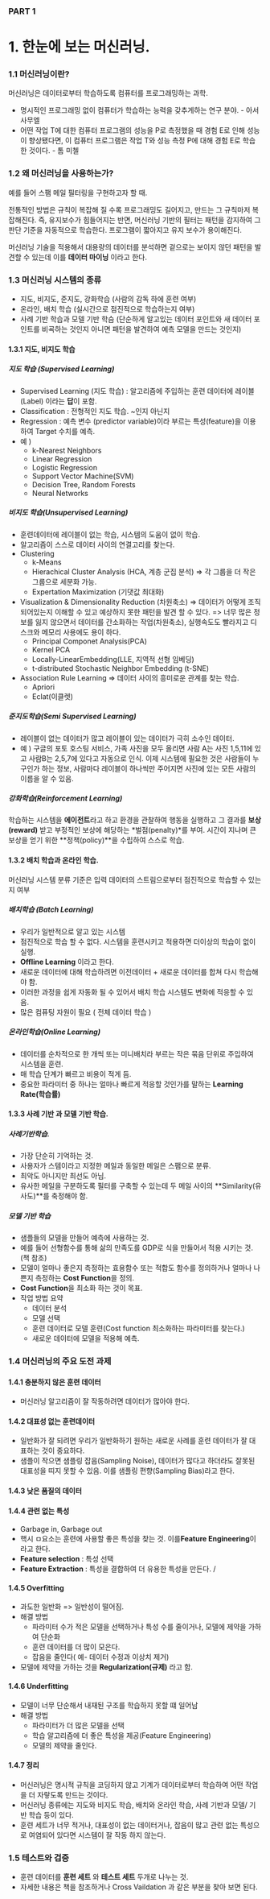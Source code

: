### PART 1

# 1. 한눈에 보는 머신러닝.

### 1.1 머신러닝이란? 

머신러닝은 데이터로부터 학습하도록 컴퓨터를 프로그래밍하는 과학.

- 명시적인 프로그래밍 없이 컴퓨터가 학습하는 능력을 갖추게하는 연구 분야. - 아서사무엘
- 어떤 작업 T에 대한 컴퓨터 프로그램의 성능을 P로 측정했을 때 경험 E로 인해 성능이 향상됐다면, 이 컴퓨터 프로그램은 작업 T와 성능 측정 P에 대해 경험 E로 학습한 것이다. - 톰 미첼



### 1.2 왜 머신러닝을 사용하는가?

예를 들어 스팸 메일 필터링을 구현하고자 할 때.

전통적인 방법은 규칙이 복잡해 질 수록 프로그래밍도 길어지고, 만드는 그 규칙마저 복잡해진다. 즉, 유지보수가 힘들어지는 반면, 머신러닝 기반의 필터는 패턴을 감지하여 그 판단 기준을 자동적으로 학습한다. 프로그램이 짧아지고 유지 보수가 용이해진다.



머신러닝 기술을 적용해서 대용량의 데이터를 분석하면 겉으로는 보이지 않던 패턴을 발견할 수 있는데 이를 **데이터 마이닝** 이라고 한다.



### 1.3 머신러닝 시스템의 종류 

- 지도, 비지도, 준지도, 강화학습 (사람의 감독 하에 훈련 여부)
- 온라인, 배치 학습 (실시간으로 점진적으로 학습하는지 여부)
- 사례 기반 학습과 모델 기반 학슴 (단순하게 알고있는 데이터 포인트와 새 데이터 포인트를 비굑하는 것인지 아니면 패턴을 발견하여 예측 모델을 만드는 것인지)



#### 1.3.1 지도, 비지도 학습

##### 지도 학습 (Supervised Learning)

- Supervised Learning (지도 학습) : 알고리즘에 주입하는 훈련 데이터에 레이블(Label) 이라는 **답**이 포함.
- Classification :  전형적인 지도 학습. ~인지 아닌지
- Regression : 예측 변수 (predictor variable)이라 부르는 특성(feature)을 이용하여 Target 수치를 예측. 
- 예 ) 
  - k-Nearest Neighbors
  - Linear Regression
  - Logistic Regression
  - Support Vector Machine(SVM)
  - Decision Tree, Random Forests
  - Neural Networks



##### 비지도 학습(Unsupervised Learning)

- 훈련데이터에 레이블이 없는 학습, 시스템의 도움이 없이 학습.
- 알고리즘이 스스로 데이터 사이의 연결고리를 찾는다. 
- Clustering
  - k-Means
  - Hierachical Cluster Analysis (HCA, 계층 군집 분석) => 각 그룹을 더 작은 그룹으로 세분화 가능.
  - Expertation Maximization (기댓값 최대화)
- Visualization & Dimensionality Reduction (차원축소) 
  => 데이터가 어떻게 조직되어있는지 이해할 수 있고 예상하지 못한 패턴을 발견 할 수 있다. 
  => 너무 많은 정보를 잃지 않으면서 데이터를 간소화하는 작업(차원축소), 실행속도도 빨라지고 디스크와 메모리 사용에도 용이 하다. 
  - Principal Componet Analysis(PCA)
  - Kernel PCA
  - Locally-LinearEmbedding(LLE, 지역적 선형 임베딩)
  - t-distributed Stochastic Neighbor Embedding (t-SNE)
- Association Rule Learning => 데이터 사이의 흥미로운 관계를 찾는 학습.
  - Apriori
  - Eclat(이클렛)



##### 준지도학습(Semi Supervised Learning) 

- 레이블이 없는 데이터가 많고 레이블이 있는 데이터가 극히 소수인 데이터.
- 예 ) 구글의 포토 호스팅 서비스, 가족 사진을 모두 올리면 사람 A는 사진 1,5,11에 있고 사람B는 2,5,7에 있다고 자동으로 인식. 이제 시스템에 필요한 것은 사람들이 누구인가 하는 정보, 사람마다 레이블이 하나씩만 주어지면 사진에 있는 모든 사람의 이름을 알 수 있음. 



##### 강화학습(Reinforcement Learning)

학습하는 시스템을 **에이전트**라고 하고 환경을 관찰하여 행동을 실행하고 그 결과를 **보상(reward)** 받고 부정적인 보상에 해당하는 *벌점(penalty)*를 부여. 시간이 지나며 큰 보상을 얻기 위한 **정책(policy)**을 수립하여 스스로 학습.



#### 1.3.2 배치 학습과 온라인 학습.

머신러닝 시스템 분류 기준은 입력 데이터의 스트림으로부터 점진적으로 학습할 수 있는지 여부



##### 배치학습 (Batch Learning)

- 우리가 일반적으로 알고 있는 시스템
- 점진적으로 학습 할 수 없다. 시스템을 훈련시키고 적용하면 더이상의 학습이 없이 실행.
- **Offline Learning** 이라고 한다.
- 새로운 데이터에 대해 학습하려면 이전데이터 + 새로운 데이터를 합쳐 다시 학습해야 함.
- 이러한 과정을 쉽게 자동화 될 수 있어서 배치 학습 시스템도 변화에 적응할 수 있음.
- 많은 컴퓨팅 자원이 필요 ( 전체 데이터 학습 )



##### 온라인학습(Online Learning)

- 데이터를 순차적으로 한 개씩 또는 미니배치라 부르는 작은 묶음 단위로 주입하여 시스템을 훈련. 
- 매 학습 단계가 빠르고 비용이 적게 듬.
- 중요한 파라미터 중 하나는 얼마나 빠르게 적응할 것인가를 말하는 **Learning Rate(학습률)**





#### 1.3.3 사례 기반 과 모델 기반 학습. 

##### 사례기반학습. 

- 가장 단순히 기억하는 것. 
- 사용자가 스템이라고 지정한 메일과 동일한 메일은 스팸으로 분류. 
- 최악도 아니지만 최선도 아님. 
- 유사한 메일을 구분하도록 필터를 구축할 수 있는데 두 메일 사이의 **Similarity(유사도)**를 축정해야 함. 


##### 모델 기반 학습

- 샘플들의 모델을 만들어 예측에 사용하는 것.
- 예를 들어 선형함수를 통해 삶의 만족도를 GDP로 식을 만들어서 적용 시키는 것. (책 참조)
- 모델이 얼마나 좋은지 측정하는 효용함수 또는 적합도 함수를 정의하거나 얼마나 나쁜지 측정하는 **Cost Function**을 정의.
- **Cost Function**을 최소화 하는 것이 목표.
- 작업 방법 요약
  - 데이터 분석
  - 모델 선택
  - 훈련 데이터로 모델 훈련(Cost function 최소화하는 파라미터를 찾는다.)
  - 새로운 데이터에 모델을 적용해 예측.



### 1.4 머신러닝의 주요 도전 과제

#### 1.4.1 충분하지 않은 훈련 데이터 

- 머신러닝 알고리즘이 잘 작동하려면 데이터가 많아야 한다.

#### 1.4.2 대표성 없는 훈련데이터 

- 일반화가 잘 되려면 우리가 일반화하기 원하는 새로운 사례를 훈련 데이터가 잘 대표하는 것이 중요하다. 
- 샘플이 작으면 샘플링 잡음(Sampling Noise), 데이터가 많다고 하더라도 잘못된 대표성을 띠지 못할 수 있음. 이를 샘플링 편향(Sampling Bias)라고 한다. 

#### 1.4.3 낮은 품질의 데이터 

#### 1.4.4 관련 없는 특성 

- Garbage in, Garbage out
- 핵시 ㅁ요소는 훈련에 사용할 좋은 특성을 찾는 것. 이를**Feature Engineering**이라고 한다.
- **Feature selection** : 특성 선택
- **Feature Extraction** : 특성을 결합하여 더 유용한 특성을 만든다. /​

#### 1.4.5 Overfitting

- 과도한 일반화 => 일반성이 떨어짐.
- 해결 방법 
  - 파라미터 수가 적은 모델을 선택하거나 특성 수를 줄이거나, 모델에 제약을 가하여 단순화
  - 훈련 데이터를 더 많이 모은다.
  - 잡음을 줄인다( 예- 데이터 수정과 이상치 제거)
- 모델에 제약을 가하는 것을 **Regularization(규제)** 라고 함. 

#### 1.4.6 Underfitting 

- 모델이 너무 단순해서 내재된 구조를 학습하지 못할 떄 일어남
- 해결 방법
  - 파라미터가 더 많은 모델을 선택
  - 학습 알고리즘에 더 좋은 특성을 제공(Feature Engineering)
  - 모델의 제약을 줄인다. 



#### 1.4.7 정리 

- 머신러닝은 명시적 규칙을 코딩하지 않고 기계가 데이터로부터 학습하여 어떤 작업을 더 자랗도록 만드는 것이다.
- 머신러닝 종류에는 지도와 비지도 학습, 배치와 온라인 학습, 사례 기반과 모델/ 기반 학습 등이 있다.
- 훈련 세트가 너무 적거나, 대표성이 없는 데이터거나, 잡음이 많고 관련 없는 특성으로 여염되어 있다면 시스템이 잘 작동 하지 않는다.



### 1.5 테스트와 검증

- 훈련 데이터를 **훈련 세트** 와 **테스트 세트** 두개로 나누는 것. 
- 자세한 내용은 책을 참조하거나 Cross Vaildation 과 같은 부분을 찾아 보면 된다. 



